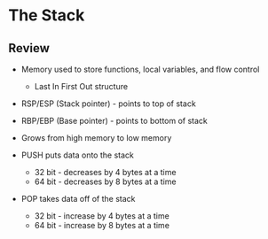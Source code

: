 # The Stack

## Review
- Memory used to store functions, local variables, and flow control
	- Last In First Out structure

- RSP/ESP (Stack pointer) - points to top of stack
- RBP/EBP (Base pointer) - points to bottom of stack

- Grows from high memory to low memory

- PUSH puts data onto the stack
	- 32 bit - decreases by 4 bytes at a time
	- 64 bit - decreases by 8 bytes at a time

- POP takes data off of the stack
	- 32 bit - increase by 4 bytes at a time
	- 64 bit - increase by 8 bytes at a time

